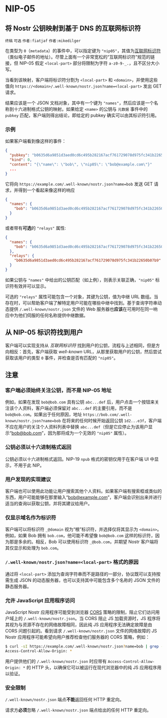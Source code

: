 NIP-05
======

将 Nostr 公钥映射到基于 DNS 的互联网标识符
------------------------------------------

`终稿` `可选` `作者:fiatjaf` `作者:mikedilger`

在类型为 `0`（`metadata`）的事件中，可以指定键为 `"nip05"`，其值为[互联网标识符](https://datatracker.ietf.org/doc/html/rfc5322#section-3.4.1)（类似电子邮件的地址）。尽管上面有一个非常宽松的“互联网标识符”规范的链接，但 NIP-05 假定 `<local-part>` 部分将限制为字符 `a-z0-9-_.`，且不区分大小写。

当看到该映射，客户端将标识符分割为 `<local-part>` 和 `<domain>`，并使用这些值向 `https://<domain>/.well-known/nostr.json?name=<local-part>` 发出 GET 请求。

结果应该是一个 JSON 文档对象，其中有一个键为 `"names"`，然后应该是一个名称到十六进制格式公钥的映射。如果给定 `<name>` 的公钥与 `元数据` 事件中的 `pubkey` 匹配，客户端则得出结论，即给定的 pubkey 确实可以由其标识符引用。

### 示例

如果客户端看到像这样的事件：

```json
{
  "pubkey": "b0635d6a9851d3aed0cd6c495b282167acf761729078d975fc341b22650b07b9",
  "kind": 0,
  "content": "{\"name\": \"bob\", \"nip05\": \"bob@example.com\"}"
  ...
}
```

它将向 `https://example.com/.well-known/nostr.json?name=bob` 发送 GET 请求，并得到一个看起来像这样的响应

```json
{
  "names": {
    "bob": "b0635d6a9851d3aed0cd6c495b282167acf761729078d975fc341b22650b07b9"
  }
}
```

或者带有**可选**的 `"relays"` 属性:

```json
{
  "names": {
    "bob": "b0635d6a9851d3aed0cd6c495b282167acf761729078d975fc341b22650b07b9"
  },
  "relays": {
    "b0635d6a9851d3aed0cd6c495b282167acf761729078d975fc341b22650b07b9": [ "wss://relay.example.com", "wss://relay2.example.com" ]
  }
}
```

如果公钥与 `"names"` 中给出的公钥匹配（如上例），则表示关联正确，`"nip05"` 标识符有效并可以显示。

可选的 `"relays"` 属性可能包含一个对象，其键为公钥，值为中继 URL 数组。当存在时，可以帮助客户端了解特定用户可能在哪些中继中找到。基于查询字符串动态提供 `/.well-known/nostr.json` 文件的 Web 服务器也**应该**在可用时在同一响应中为他们伺服的任何名称提供中继数据。

## 从 NIP-05 标识符找到用户

客户端可以实现支持从 _互联网标识符_ 找到用户的公钥，流程与上述相同，但是方向相反：首先，客户端获取 _well-known_ URL，从那里获取用户的公钥，然后尝试获取该用户的类型 `0` 事件，并检查是否有匹配的 `"nip05"`。

## 注意

### 客户端必须始终关注公钥，而不是 NIP-05 地址

例如，如果在发现 `bob@bob.com` 具有公钥 `abc...def` 后，用户点击一个按钮来关注该个人资料，客户端必须保留对 `abc...def` 的主要引用，而不是 `bob@bob.com`。如果出于任何原因，地址 `https://bob.com/.well-known/nostr.json?name=bob` 在将来的任何时候开始返回公钥 `1d2...e3f`，客户端不应在用户的关注个人资料列表中替换 `abc...def`（但是它应停止为该用户显示“bob@bob.com”，因为那将成为一个无效的 `"nip05"` 属性）。

### 公钥必须以十六进制格式返回

公钥必须以十六进制格式返回。NIP-19 `npub` 格式的密钥仅用于在客户端 UI 中显示，不用于此 NIP。

### 用户发现的实现建议

客户端也可以使用此功能让用户搜索其他个人资料。如果客户端有搜索框或类似的东西，用户可能能够在那里输入“bob@example.com”，客户端会识别出来并进行适当的查询以获取公钥，并将其建议给用户。

### 仅显示域名作为标识符

客户端可以将标识符 `_@domain` 视为“根”标识符，并选择仅将其显示为 `<domain>`。例如，如果 Bob 拥有 `bob.com`，他可能不希望像 `bob@bob.com` 这样的标识符，因为那是多余的。相反，Bob 可以使用标识符 `_@bob.com`，并期望 Nostr 客户端将其仅显示和处理为 `bob.com`。

### `/.well-known/nostr.json?name=<local-part>` 格式的原因

通过将 `<local-part>` 添加为查询字符串而不是路径的一部分，协议既可以支持按需生成 JSON 的动态服务器，也可以支持其中可能包含多个名称的 JSON 文件的静态服务器。

### 允许 JavaScript 应用程序访问

JavaScript Nostr 应用程序可能受到浏览器 [CORS][] 策略的限制，阻止它们访问用户域上的 `/.well-known/nostr.json`。当 CORS 阻止 JS 加载资源时，JS 程序将其视为与资源不存在的网络故障相同，因此纯 JS 应用程序无法确定故障是由 CORS 问题引起的。看到请求 `/.well-known/nostr.json` 文件的网络故障的 JS Nostr 应用程序可能希望向用户推荐检查他们服务器的 CORS 策略，例如：

```bash
$ curl -sI https://example.com/.well-known/nostr.json?name=bob | grep -i ^Access-Control
Access-Control-Allow-Origin: *
```

用户提供他们的 `/.well-known/nostr.json` 时应带有 `Access-Control-Allow-Origin: *` 的 HTTP 头，以确保它可以被运行在现代浏览器中的纯 JS 应用程序用以验证。

[CORS]: https://developer.mozilla.org/zh-CN/docs/Web/HTTP/CORS

### 安全限制

`/.well-known/nostr.json` 端点**不能**返回任何 HTTP 重定向。

请求方**必须**忽略 `/.well-known/nostr.json` 端点给出的任何 HTTP 重定向。
